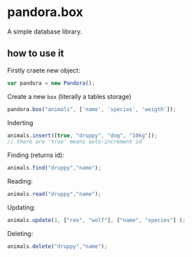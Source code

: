 # pandora.box

A simple database library.

## how to use it

Firstly craete new object:
```javascript
var pandora = new Pandora();
```
Create a new `box` (literally a tables storage)
```javascript
pandora.box("animals", ['name', 'species', 'weigth']);
```

Inderting
```javascript
animals.insert([true, "druppy", "dog", "10kg"]);
// there are 'true' means auto-increment id
```

Finding (returns id):
```javascript
animals.find("druppy","name");
```

Reading:
```javascript
animals.read("druppy","name");
```

Updating:
```javascript
animals.update(1, ["rex", "wolf"], ["name", "species"] );
```

Deleting:
```javascript
animals.delete("druppy","name");
```